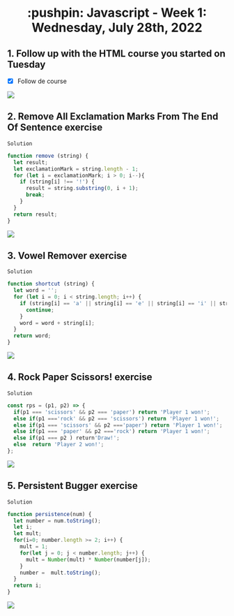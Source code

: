 <h1 align="center">:pushpin: Javascript - Week 1: Wednesday, July 28th, 2022</h1>

<h2>1. Follow up with the HTML course you started on Tuesday</h2>

- [x] Follow de course

<img src="https://i.ibb.co/1X6sS5z/imagen-2022-08-01-153757999.png">

<h2>2. Remove All Exclamation Marks From The End Of Sentence exercise</h2>

`Solution`

```javascript
function remove (string) {
  let result;
  let exclamationMark = string.length - 1;
  for (let i = exclamationMark; i > 0; i--){
    if (string[i] !== '!') {
      result = string.substring(0, i + 1);
      break;
    }
  }
  return result;
}
```
<img src="https://i.ibb.co/C2fG408/imagen-2022-08-01-171555957.png">

<h2>3. Vowel Remover exercise</h2>

`Solution`

```javascript
function shortcut (string) {
  let word = '';
  for (let i = 0; i < string.length; i++) {
    if (string[i] == 'a' || string[i] == 'e' || string[i] == 'i' || string[i] == 'o' || string[i] == 'u') {
      continue;
    }
    word = word + string[i];
  }
  return word;
}
```
<img src="https://i.ibb.co/4Jp4kjj/imagen-2022-08-01-172751909.png">

<h2>4. Rock Paper Scissors! exercise</h2>

`Solution`

```javascript
const rps = (p1, p2) => {
  if(p1 === 'scissors' && p2 === 'paper') return 'Player 1 won!';
  else if(p1 ==='rock' && p2 === 'scissors') return 'Player 1 won!';
  else if(p1 === 'scissors' && p2 ==='paper') return 'Player 1 won!';
  else if(p1 === 'paper' && p2 ==='rock') return 'Player 1 won!';
  else if(p1 === p2 ) return'Draw!';
  else  return 'Player 2 won!';
};

```
<img src="https://i.ibb.co/51xkgRy/imagen-2022-08-01-182256096.png">

<h2>5. Persistent Bugger exercise</h2>

`Solution`

```javascript
function persistence(num) {
  let number = num.toString();
  let i;
  let mult;
  for(i=0; number.length >= 2; i++) {
    mult = 1;
    for(let j = 0; j < number.length; j++) {
      mult = Number(mult) * Number(number[j]);
    }
    number =  mult.toString();
  }
  return i;
}

```
<img src="https://i.ibb.co/FbtqHyt/imagen-2022-08-01-191033653.png">
